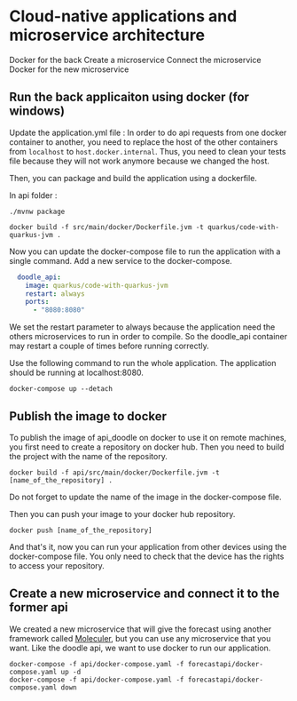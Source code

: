 # Cloud-native applications and microservice architecture

Docker for the back
Create a microservice
Connect the microservice
Docker for the new microservice

## Run the back applicaiton using docker (for windows)

Update the application.yml file :
In order to do api requests from one docker container to another, you need to replace the host of the other containers
from ```localhost``` to ```host.docker.internal```.
Thus, you need to clean your tests file because they will not work anymore because we changed the host.

Then, you can package and build the application using a dockerfile.

In api folder :
```shell script
./mvnw package

docker build -f src/main/docker/Dockerfile.jvm -t quarkus/code-with-quarkus-jvm .
```

Now you can update the docker-compose file to run the application with a single command.
Add a new service to the docker-compose.
```yaml
  doodle_api:
    image: quarkus/code-with-quarkus-jvm
    restart: always
    ports:
      - "8080:8080"
```

We set the restart parameter to always because the application need the others microservices to run in order to compile.
So the doodle_api container may restart a couple of times before running correctly.

Use the following command to run the whole application. The application should be running at localhost:8080.
```shell script
docker-compose up --detach
```

## Publish the image to docker

To publish the image of api_doodle on docker to use it on remote machines, you first need to create a repository on docker hub.
Then you need to build the project with the name of the repository.

```shell script
docker build -f api/src/main/docker/Dockerfile.jvm -t [name_of_the_repository] .
```

Do not forget to update the name of the image in the docker-compose file.

Then you can push your image to your docker hub repository.

```shell script
docker push [name_of_the_repository]
```

And that's it, now you can run your application from other devices using the docker-compose file. You only need to check that the device has the rights to access your repository.

## Create a new microservice and connect it to the former api

We created a new microservice that will give the forecast using another framework called [Moleculer](https://moleculer.services/), but you can use any microservice that you want.
Like the doodle api, we want to use docker to run our application.

```shell script
docker-compose -f api/docker-compose.yaml -f forecastapi/docker-compose.yaml up -d
docker-compose -f api/docker-compose.yaml -f forecastapi/docker-compose.yaml down
```